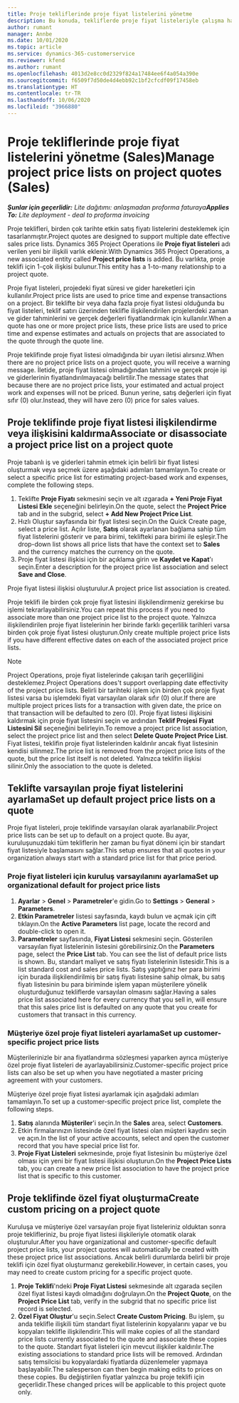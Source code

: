 ```yaml
---
title: Proje tekliflerinde proje fiyat listelerini yönetme
description: Bu konuda, tekliflerde proje fiyat listeleriyle çalışma hakkında bilgiler sağlanmaktadır. (Sales)
author: rumant
manager: Annbe
ms.date: 10/01/2020
ms.topic: article
ms.service: dynamics-365-customerservice
ms.reviewer: kfend
ms.author: rumant
ms.openlocfilehash: 4013d2e8cc0d2329f824a17484ee6f4a054a390e
ms.sourcegitcommit: f6509f7d50de4d4ebb92c1bf2cfcdf09f17458eb
ms.translationtype: HT
ms.contentlocale: tr-TR
ms.lasthandoff: 10/06/2020
ms.locfileid: "3966880"
---
```

# <a name="manage-project-price-lists-on-project-quotes-sales"></a><span data-ttu-id="b24af-104">Proje tekliflerinde proje fiyat listelerini yönetme (Sales)</span><span class="sxs-lookup"><span data-stu-id="b24af-104">Manage project price lists on project quotes (Sales)</span></span>

<span data-ttu-id="b24af-105">_**Şunlar için geçerlidir:** Lite dağıtımı: anlaşmadan proforma faturaya_</span><span class="sxs-lookup"><span data-stu-id="b24af-105">_**Applies To:** Lite deployment - deal to proforma invoicing_</span></span>

<span data-ttu-id="b24af-106">Proje teklifleri, birden çok tarihte etkin satış fiyatı listelerini desteklemek için tasarlanmıştır.</span><span class="sxs-lookup"><span data-stu-id="b24af-106">Project quotes are designed to support multiple date effective sales price lists.</span></span> <span data-ttu-id="b24af-107">Dynamics 365 Project Operations ile **Proje fiyat listeleri** adı verilen yeni bir ilişkili varlık eklenir.</span><span class="sxs-lookup"><span data-stu-id="b24af-107">With Dynamics 365 Project Operations, a new associated entity called **Project price lists** is added.</span></span> <span data-ttu-id="b24af-108">Bu varlıkta, proje teklifi için 1-çok ilişkisi bulunur.</span><span class="sxs-lookup"><span data-stu-id="b24af-108">This entity has a 1-to-many relationship to a project quote.</span></span>

<span data-ttu-id="b24af-109">Proje fiyat listeleri, projedeki fiyat süresi ve gider hareketleri için kullanılır.</span><span class="sxs-lookup"><span data-stu-id="b24af-109">Project price lists are used to price time and expense transactions on a project.</span></span> <span data-ttu-id="b24af-110">Bir teklifte bir veya daha fazla proje fiyat listesi olduğunda bu fiyat listeleri, teklif satırı üzerinden teklifle ilişkilendirilen projelerdeki zaman ve gider tahminlerini ve gerçek değerleri fiyatlandırmak için kullanılır.</span><span class="sxs-lookup"><span data-stu-id="b24af-110">When a quote has one or more project price lists, these price lists are used to price time and expense estimates and actuals on projects that are associated to the quote through the quote line.</span></span>

<span data-ttu-id="b24af-111">Proje teklifinde proje fiyat listesi olmadığında bir uyarı iletisi alırsınız.</span><span class="sxs-lookup"><span data-stu-id="b24af-111">When there are no project price lists on a project quote, you will receive a warning message.</span></span> <span data-ttu-id="b24af-112">İletide, proje fiyat listesi olmadığından tahmini ve gerçek proje işi ve giderlerinin fiyatlandırılmayacağı belirtilir.</span><span class="sxs-lookup"><span data-stu-id="b24af-112">The message states that because there are no project price lists, your estimated and actual project work and expenses will not be priced.</span></span> <span data-ttu-id="b24af-113">Bunun yerine, satış değerleri için fiyat sıfır (0) olur.</span><span class="sxs-lookup"><span data-stu-id="b24af-113">Instead, they will have zero (0) price for sales values.</span></span>

## <a name="associate-or-disassociate-a-project-price-list-on-a-project-quote"></a><span data-ttu-id="b24af-114">Proje teklifinde proje fiyat listesi ilişkilendirme veya ilişkisini kaldırma</span><span class="sxs-lookup"><span data-stu-id="b24af-114">Associate or disassociate a project price list on a project quote</span></span>

<span data-ttu-id="b24af-115">Proje tabanlı iş ve giderleri tahmin etmek için belirli bir fiyat listesi oluşturmak veya seçmek üzere aşağıdaki adımları tamamlayın.</span><span class="sxs-lookup"><span data-stu-id="b24af-115">To create or select a specific price list for estimating project-based work and expenses, complete the following steps.</span></span>

1. <span data-ttu-id="b24af-116">Teklifte **Proje Fiyatı** sekmesini seçin ve alt ızgarada **+ Yeni Proje Fiyat Listesi Ekle** seçeneğini belirleyin.</span><span class="sxs-lookup"><span data-stu-id="b24af-116">On the quote, select the **Project Price** tab and in the subgrid, select **+ Add New Project Price List**.</span></span>
2. <span data-ttu-id="b24af-117">Hızlı Oluştur sayfasında bir fiyat listesi seçin.</span><span class="sxs-lookup"><span data-stu-id="b24af-117">On the Quick Create page, select a price list.</span></span> <span data-ttu-id="b24af-118">Açılır liste, **Satış** olarak ayarlanan bağlama sahip tüm fiyat listelerini gösterir ve para birimi, teklifteki para birimi ile eşleşir.</span><span class="sxs-lookup"><span data-stu-id="b24af-118">The drop-down list shows all price lists that have the context set to **Sales** and the currency matches the currency on the quote.</span></span>
4. <span data-ttu-id="b24af-119">Proje fiyat listesi ilişkisi için bir açıklama girin ve **Kaydet ve Kapat**'ı seçin.</span><span class="sxs-lookup"><span data-stu-id="b24af-119">Enter a description for the project price list association and select **Save and Close**.</span></span>

<span data-ttu-id="b24af-120">Proje fiyat listesi ilişkisi oluşturulur.</span><span class="sxs-lookup"><span data-stu-id="b24af-120">A project price list association is created.</span></span>

<span data-ttu-id="b24af-121">Proje teklifi ile birden çok proje fiyat listesini ilişkilendirmeniz gerekirse bu işlemi tekrarlayabilirsiniz.</span><span class="sxs-lookup"><span data-stu-id="b24af-121">You can repeat this process if you need to associate more than one project price list to the project quote.</span></span> <span data-ttu-id="b24af-122">Yalnızca ilişkilendirilen proje fiyat listelerinin her birinde farklı geçerlilik tarihleri varsa birden çok proje fiyat listesi oluşturun.</span><span class="sxs-lookup"><span data-stu-id="b24af-122">Only create multiple project price lists if you have different effective dates on each of the associated project price lists.</span></span>

> [!NOTE]
> <span data-ttu-id="b24af-123">Project Operations, proje fiyat listelerinde çakışan tarih geçerliliğini desteklemez.</span><span class="sxs-lookup"><span data-stu-id="b24af-123">Project Operations does't support overlapping date effectivity of the project price lists.</span></span> <span data-ttu-id="b24af-124">Belirli bir tarihteki işlem için birden çok proje fiyat listesi varsa bu işlemdeki fiyat varsayılan olarak sıfır (0) olur.</span><span class="sxs-lookup"><span data-stu-id="b24af-124">If there are multiple project prices lists for a transaction with given date, the price on that transaction will be defaulted to zero (0).</span></span>
<span data-ttu-id="b24af-125">Proje fiyat listesi ilişkisini kaldırmak için proje fiyat listesini seçin ve ardından **Teklif Projesi Fiyat Listesini Sil** seçeneğini belirleyin.</span><span class="sxs-lookup"><span data-stu-id="b24af-125">To remove a project price list association, select the project price list and then select **Delete Quote Project Price List**.</span></span> <span data-ttu-id="b24af-126">Fiyat listesi, teklifin proje fiyat listelerinden kaldırılır ancak fiyat listesinin kendisi silinmez.</span><span class="sxs-lookup"><span data-stu-id="b24af-126">The price list is removed from the project price lists of the quote, but the price list itself is not deleted.</span></span> <span data-ttu-id="b24af-127">Yalnızca teklifin ilişkisi silinir.</span><span class="sxs-lookup"><span data-stu-id="b24af-127">Only the association to the quote is deleted.</span></span>

## <a name="set-up-default-project-price-lists-on-a-quote"></a><span data-ttu-id="b24af-128">Teklifte varsayılan proje fiyat listelerini ayarlama</span><span class="sxs-lookup"><span data-stu-id="b24af-128">Set up default project price lists on a quote</span></span>

<span data-ttu-id="b24af-129">Proje fiyat listeleri, proje teklifinde varsayılan olarak ayarlanabilir.</span><span class="sxs-lookup"><span data-stu-id="b24af-129">Project price lists can be set up to default on a project quote.</span></span> <span data-ttu-id="b24af-130">Bu ayar, kuruluşunuzdaki tüm tekliflerin her zaman bu fiyat dönemi için bir standart fiyat listesiyle başlamasını sağlar.</span><span class="sxs-lookup"><span data-stu-id="b24af-130">This setup ensures that all quotes in your organization always start with a standard price list for that price period.</span></span>

### <a name="set-up-organizational-default-for-project-price-lists"></a><span data-ttu-id="b24af-131">Proje fiyat listeleri için kuruluş varsayılanını ayarlama</span><span class="sxs-lookup"><span data-stu-id="b24af-131">Set up organizational default for project price lists</span></span>

1. <span data-ttu-id="b24af-132">**Ayarlar** > **Genel** > **Parametreler**'e gidin.</span><span class="sxs-lookup"><span data-stu-id="b24af-132">Go to **Settings** > **General** > **Parameters**.</span></span>
2. <span data-ttu-id="b24af-133">**Etkin Parametreler** listesi sayfasında, kaydı bulun ve açmak için çift tıklayın.</span><span class="sxs-lookup"><span data-stu-id="b24af-133">On the **Active Parameters** list page, locate the record and double-click to open it.</span></span> 
3. <span data-ttu-id="b24af-134">**Parametreler** sayfasında, **Fiyat Listesi** sekmesini seçin. Gösterilen varsayılan fiyat listelerinin listesini görebilirsiniz.</span><span class="sxs-lookup"><span data-stu-id="b24af-134">On the **Parameters** page, select the **Price List** tab. You can see the list of default price lists is shown.</span></span> <span data-ttu-id="b24af-135">Bu, standart maliyet ve satış fiyatı listelerinin listesidir.</span><span class="sxs-lookup"><span data-stu-id="b24af-135">This is a list standard cost and sales price lists.</span></span> <span data-ttu-id="b24af-136">Satış yaptığınız her para birimi için burada ilişkilendirilmiş bir satış fiyatı listesine sahip olmak, bu satış fiyatı listesinin bu para biriminde işlem yapan müşterilere yönelik oluşturduğunuz tekliflerde varsayılan olmasını sağlar.</span><span class="sxs-lookup"><span data-stu-id="b24af-136">Having a sales price list associated here for every currency that you sell in, will ensure that this sales price list is defaulted on any quote that you create for customers that transact in this currency.</span></span>

### <a name="set-up-customer-specific-project-price-lists"></a><span data-ttu-id="b24af-137">Müşteriye özel proje fiyat listeleri ayarlama</span><span class="sxs-lookup"><span data-stu-id="b24af-137">Set up customer-specific project price lists</span></span>

<span data-ttu-id="b24af-138">Müşterilerinizle bir ana fiyatlandırma sözleşmesi yaparken ayrıca müşteriye özel proje fiyat listeleri de ayarlayabilirsiniz.</span><span class="sxs-lookup"><span data-stu-id="b24af-138">Customer-specific project price lists can also be set up when you have negotiated a master pricing agreement with your customers.</span></span>

<span data-ttu-id="b24af-139">Müşteriye özel proje fiyat listesi ayarlamak için aşağıdaki adımları tamamlayın.</span><span class="sxs-lookup"><span data-stu-id="b24af-139">To set up a customer-specific project price list, complete the following steps.</span></span>

1. <span data-ttu-id="b24af-140">**Satış** alanında **Müşteriler**'i seçin.</span><span class="sxs-lookup"><span data-stu-id="b24af-140">In the **Sales** area, select **Customers**.</span></span>
2. <span data-ttu-id="b24af-141">Etkin firmalarınızın listesinde özel fiyat listesi olan müşteri kaydını seçin ve açın.</span><span class="sxs-lookup"><span data-stu-id="b24af-141">In the list of your active accounts, select and open the customer record that you have special price list for.</span></span>
3. <span data-ttu-id="b24af-142">**Proje Fiyat Listeleri** sekmesinde, proje fiyat listesinin bu müşteriye özel olması için yeni bir fiyat listesi ilişkisi oluşturun.</span><span class="sxs-lookup"><span data-stu-id="b24af-142">On the **Project Price Lists** tab, you can create a new price list association to have the project price list that is specific to this customer.</span></span>

## <a name="create-custom-pricing-on-a-project-quote"></a><span data-ttu-id="b24af-143">Proje teklifinde özel fiyat oluşturma</span><span class="sxs-lookup"><span data-stu-id="b24af-143">Create custom pricing on a project quote</span></span>

<span data-ttu-id="b24af-144">Kuruluşa ve müşteriye özel varsayılan proje fiyat listeleriniz olduktan sonra proje teklifleriniz, bu proje fiyat listesi ilişkileriyle otomatik olarak oluşturulur.</span><span class="sxs-lookup"><span data-stu-id="b24af-144">After you have organizational and customer-specific default project price lists, your project quotes will automatically be created with these project price list associations.</span></span> <span data-ttu-id="b24af-145">Ancak belirli durumlarda belirli bir proje teklifi için özel fiyat oluşturmanız gerekebilir.</span><span class="sxs-lookup"><span data-stu-id="b24af-145">However, in certain cases, you may need to create custom pricing for a specific project quote.</span></span> 

1. <span data-ttu-id="b24af-146">**Proje Teklifi**'ndeki **Proje Fiyat Listesi** sekmesinde alt ızgarada seçilen özel fiyat listesi kaydı olmadığını doğrulayın.</span><span class="sxs-lookup"><span data-stu-id="b24af-146">On the **Project Quote**, on the **Project Price List** tab, verify in the subgrid that no specific price list record is selected.</span></span>
2. <span data-ttu-id="b24af-147">**Özel Fiyat Oluştur**'u seçin.</span><span class="sxs-lookup"><span data-stu-id="b24af-147">Select **Create Custom Pricing**.</span></span> <span data-ttu-id="b24af-148">Bu işlem, şu anda teklifle ilişkili tüm standart fiyat listelerinin kopyalarını yapar ve bu kopyaları teklifle ilişkilendirir.</span><span class="sxs-lookup"><span data-stu-id="b24af-148">This will make copies of all the standard price lists currently associated to the quote and associate these copies to the quote.</span></span> <span data-ttu-id="b24af-149">Standart fiyat listeleri için mevcut ilişkiler kaldırılır.</span><span class="sxs-lookup"><span data-stu-id="b24af-149">The existing associations to standard price lists will be removed.</span></span> <span data-ttu-id="b24af-150">Ardından satış temsilcisi bu kopyalardaki fiyatlarda düzenlemeler yapmaya başlayabilir.</span><span class="sxs-lookup"><span data-stu-id="b24af-150">The salesperson can then begin making edits to prices on these copies.</span></span> <span data-ttu-id="b24af-151">Bu değiştirilen fiyatlar yalnızca bu proje teklifi için geçerlidir.</span><span class="sxs-lookup"><span data-stu-id="b24af-151">These changed prices will be applicable to this project quote only.</span></span>

